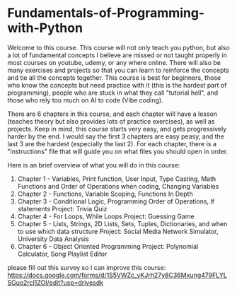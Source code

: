 # Fundamentals-of-Programming-with-Python

Welcome to this course. This course will not only teach you python, but also a lot of fundamental concepts I believe are missed or not taught properly in most courses on youtube, udemy, or any where online. There will also be many exercises and projects so that you can learn to reinforce the concepts and tie all the concepts together. This course is best for beginners, those who know the concepts but need practice with it (this is the hardest part of programming), people who are stuck in what they call "tutorial hell", and those who rely too much on AI to code (Vibe coding). 

There are 6 chapters in this course, and each chapter will have a lesson (teaches theory but also provides lots of practice exercises), as well as projects. Keep in mind, this course starts very easy, and gets progressively harder by the end. I would say the first 3 chapters are easy peasy, and the last 3 are the hardest (especially the last 2). For each chapter, there is a "instructions" file that will guide you on what files you should open in order. 

Here is an brief overview of what you will do in this course:

1. Chapter 1 - Variables, Print function, User Input, Type Casting, Math Functions and Order of Operations when coding, Changing Variables
2. Chapter 2 - Functions, Variable Scoping, Functions In Depth
3. Chapter 3 - Conditional Logic, Programming Order of Operations, If statements
   Project: Trivia Quiz
4. Chapter 4 - For Loops, While Loops
  Project: Guessing Game
5. Chapter 5 - Lists, Strings, 2D Lists, Sets, Tuples, Dictionaries, and when to use which data structure
   Project: Social Media Network Simulator, University Data Analysis
6. Chapter 6 - Object Oriented Programming
   Project: Polynomial Calculator, Song Playlist Editor



please fill out this survey so I can improve this course:
https://docs.google.com/forms/d/1S5VWZc_yKJrh27y8C36Mxung479FLYLSGuo2rcl1ZOI/edit?usp=drivesdk

